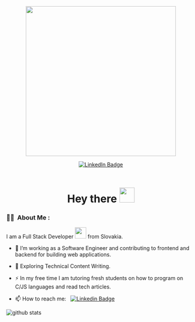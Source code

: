 <div id="header" align="center">
  <img src="https://media.giphy.com/media/zOvBKUUEERdNm/giphy.gif" width="400"/>
</div>
<p align="center">
	<a href="https://www.linkedin.com/in/valerii-medvezhonkov/">
		<img src="https://img.shields.io/badge/LinkedIn-blue?style=for-the-badge&logo=linkedin&logoColor=white" alt="LinkedIn Badge" />
	</a>
</p>

<p align="center">
	<img src="https://komarev.com/ghpvc/?username=ValeriiMedvezhonkov&style=flat-square&color=blue" alt=""/>
</p>

<h1 align="center">Hey there <img src="https://media.giphy.com/media/hvRJCLFzcasrR4ia7z/giphy.gif" width="40"></h1>

###  :man_technologist: &nbsp;About Me :


I am a Full Stack Developer <img src="https://media.giphy.com/media/WUlplcMpOCEmTGBtBW/giphy.gif" width="30"> from Slovakia.

- 🔭 I’m working as a Software Engineer and contributing to frontend and backend for building web applications.

- 🌱 Exploring Technical Content Writing.

- ⚡ In my free time I am tutoring fresh students on how to program on C/JS languages and read tech articles.

- 📫 How to reach me: &nbsp; [![Linkedin Badge](https://img.shields.io/badge/-valerii--medvezhonkov-blue?style=flat&logo=Linkedin&logoColor=white)](https://www.linkedin.com/in/valerii-medvezhonkov/)

![github stats](https://github-readme-stats.vercel.app/api?username=ValeriiMedvezhonkov&theme=node&show_icons=true&count_private=true&include_all_commits=true&hide=&line_height=24)

<!--
**ValeriiMedvezhonkov/ValeriiMedvezhonkov** is a ✨ _special_ ✨ repository because its `README.md` (this file) appears on your GitHub profile.

Here are some ideas to get you started:

- 🔭 I’m currently working on ...
- 🌱 I’m currently learning ...
- 👯 I’m looking to collaborate on ...
- 🤔 I’m looking for help with ...
- 💬 Ask me about ...
- 📫 How to reach me: ...
- 😄 Pronouns: ...
- ⚡ Fun fact: ...
-->

